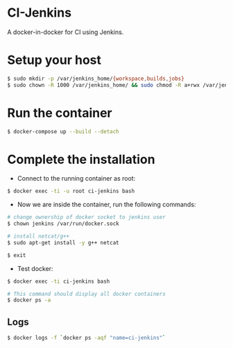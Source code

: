 # CI-Jenkins

A docker-in-docker for CI using Jenkins.

# Setup your host

```bash
$ sudo mkdir -p /var/jenkins_home/{workspace,builds,jobs}
$ sudo chown -R 1000 /var/jenkins_home/ && sudo chmod -R a+rwx /var/jenkins_home/
```

# Run the container

```bash
$ docker-compose up --build --detach
```

# Complete the installation

- Connect to the running container as root:

```bash
$ docker exec -ti -u root ci-jenkins bash
```

- Now we are inside the container, run the following commands:

```bash
# change ownership of docker socket to jenkins user
$ chown jenkins /var/run/docker.sock

# install netcat/g++
$ sudo apt-get install -y g++ netcat

$ exit
```

- Test docker:

```bash
$ docker exec -ti ci-jenkins bash

# This command should display all docker containers
$ docker ps -a
```

## Logs

```bash
$ docker logs -f `docker ps -aqf "name=ci-jenkins"`
```
